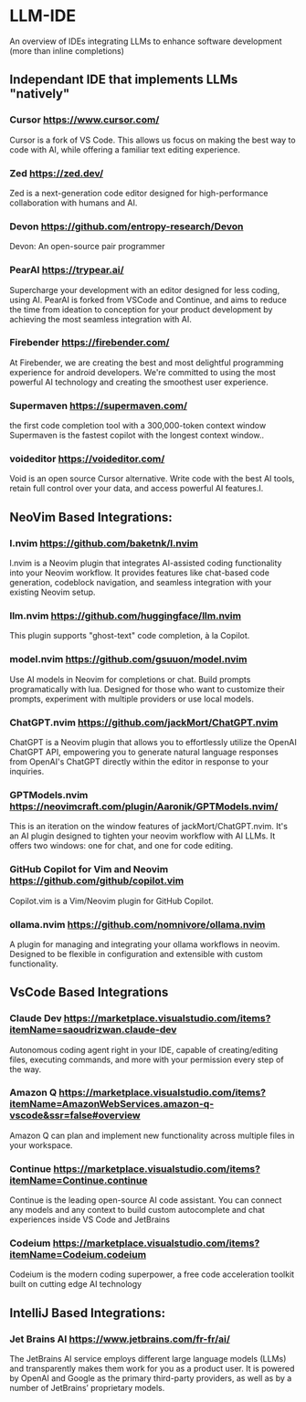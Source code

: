 # LLM-IDE
An overview of IDEs integrating LLMs to enhance software development (more than inline completions)
## Independant IDE that implements LLMs "natively"
### Cursor https://www.cursor.com/
  Cursor is a fork of VS Code. This allows us focus on making the best way to code with AI, while offering a familiar text editing experience.
### Zed https://zed.dev/
  Zed is a next-generation code editor designed for high-performance collaboration with humans and AI.
### Devon https://github.com/entropy-research/Devon
  Devon: An open-source pair programmer
### PearAI https://trypear.ai/
  Supercharge your development with an editor designed for less coding, using AI. PearAI is forked from VSCode and Continue, and aims to reduce the time from ideation to conception for your product development by achieving the most seamless integration with AI.
### Firebender https://firebender.com/
  At Firebender, we are creating the best and most delightful programming experience for android developers. We're committed to using the most powerful AI technology and creating the smoothest user experience.
### Supermaven https://supermaven.com/
  the first code completion tool with a 300,000-token context window Supermaven is the fastest copilot with the longest context window..
### voideditor https://voideditor.com/
  Void is an open source Cursor alternative. Write code with the best AI tools, retain full control over your data, and access powerful AI features.I.


## NeoVim Based Integrations: 
### l.nvim https://github.com/baketnk/l.nvim 
  l.nvim is a Neovim plugin that integrates AI-assisted coding functionality into your Neovim workflow. It provides features like chat-based code generation, codeblock navigation, and seamless integration with your existing Neovim setup.
### llm.nvim https://github.com/huggingface/llm.nvim
  This plugin supports "ghost-text" code completion, à la Copilot.
### model.nvim https://github.com/gsuuon/model.nvim
  Use AI models in Neovim for completions or chat. Build prompts programatically with lua. Designed for those who want to customize their prompts, experiment with multiple providers or use local models.
### ChatGPT.nvim https://github.com/jackMort/ChatGPT.nvim
ChatGPT is a Neovim plugin that allows you to effortlessly utilize the OpenAI ChatGPT API, empowering you to generate natural language responses from OpenAI's ChatGPT directly within the editor in response to your inquiries.
### GPTModels.nvim https://neovimcraft.com/plugin/Aaronik/GPTModels.nvim/
  This is an iteration on the window features of jackMort/ChatGPT.nvim. It's an AI plugin designed to tighten your neovim workflow with AI LLMs. It offers two windows: one for chat, and one for code editing.
### GitHub Copilot for Vim and Neovim https://github.com/github/copilot.vim
  Copilot.vim is a Vim/Neovim plugin for GitHub Copilot.
### ollama.nvim https://github.com/nomnivore/ollama.nvim
  A plugin for managing and integrating your ollama workflows in neovim. Designed to be flexible in configuration and extensible with custom functionality.

## VsCode Based Integrations 
### Claude Dev https://marketplace.visualstudio.com/items?itemName=saoudrizwan.claude-dev
  Autonomous coding agent right in your IDE, capable of creating/editing files, executing commands, and more with your permission every step of the way.
### Amazon Q https://marketplace.visualstudio.com/items?itemName=AmazonWebServices.amazon-q-vscode&ssr=false#overview
  Amazon Q can plan and implement new functionality across multiple files in your workspace.
### Continue https://marketplace.visualstudio.com/items?itemName=Continue.continue
  Continue is the leading open-source AI code assistant. You can connect any models and any context to build custom autocomplete and chat experiences inside VS Code and   JetBrains
### Codeium https://marketplace.visualstudio.com/items?itemName=Codeium.codeium
   Codeium is the modern coding superpower, a free code acceleration toolkit built on cutting edge AI technology 
## IntelliJ Based Integrations: 
### Jet Brains AI https://www.jetbrains.com/fr-fr/ai/ 
  The JetBrains AI service employs different large language models (LLMs) and transparently makes them work for you as a product user. It is powered by OpenAI and Google as the primary third-party providers, as well as by a number of JetBrains’ proprietary models.


   
